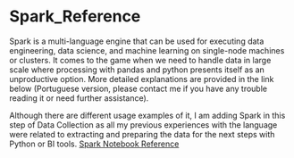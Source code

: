 # Spark_Reference
Spark is a multi-language engine that can be used for executing data engineering, data science, and machine learning on single-node machines or clusters. It comes to the game when we need to handle data in large scale where processing with pandas and python presents itself as an unproductive option. More detailed explanations are provided in the link below (Portuguese version, please contact me if you have any trouble reading it or need further assistance).

Although there are different usage examples of it, I am adding Spark in this step of Data Collection as all my previous experiences with the language were related to extracting and preparing the data for the next steps with Python or BI tools.
[Spark Notebook Reference](notebook_final_referencia.ipynb)
